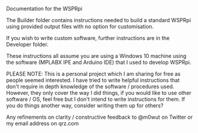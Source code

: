 Documentation for the WSPRpi

The Builder folder contains instructions needed to build a standard WSPRpi 
using provided output files with no option for customisation.

If you wish to write custom software, further instructions are in the Developer folder.

These instructions all assume you are using a Windows 10 machine using the software (MPLABX IPE and Arduino IDE) that I used to develop WSPRpi.

PLEASE NOTE: This is a personal project which I am sharing for free as people seemed interested.
I have tried to write helpful instructions that don't require in depth knowledge of the software / procedures used.
However, they only cover the way I did things, if you would like to use other software / OS, feel free but 
I don't intend to write instructions for them. If you do things another way, consider writing them up for others?

Any refinements on clarity / constructive feedback to @m0wut on Twitter or my email address on qrz.com
